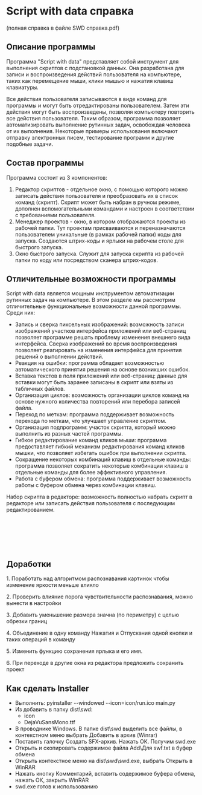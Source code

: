 # Script with data справка

(полная справка в файле SWD справка.pdf)

## Описание программы

Программа "Script with data" представляет собой инструмент для выполнения скриптов с подстановкой данных. Она разработана для записи и воспроизведения действий пользователя на компьютере, таких как перемещение мыши, клики мышью и нажатия клавиш клавиатуры.

Все действия пользователя записываются в виде команд для программы и могут быть отредактированы пользователем. Затем эти действия могут быть воспроизведены, позволяя компьютеру повторить все действия пользователя. Таким образом, программа позволяет автоматизировать выполнение рутинных задач, освобождая человека от их выполнения. Некоторые примеры использования включают отправку электронных писем, тестирование программ и другие подобные задачи.

## Состав программы

Программа состоит из 3 компонентов:

1. Редактор скриптов - отдельное окно, с помощью которого можно записать действия пользователя и преобразовать их в список команд (скрипт). Скрипт может быть набран в ручном режиме, дополнен вспомогательными командами и настроен в соответствии с требованиями пользователя.
1. Менеджер проектов - окно, в котором отображаются проекты из рабочей папки. Тут проектам присваиваются и переназначаются пользователем уникальные (в рамках рабочей папки) коды для запуска. Создаются штрих-коды и ярлыки на рабочем столе для быстрого запуска.
1. Окно быстрого запуска. Служит для запуска скрипта из рабочей папки по коду или посредством сканера штрих-кодов.

## Отличительные возможности программы

Script with data является мощным инструментом автоматизации рутинных задач на компьютере. В этом разделе мы рассмотрим отличительные функциональные возможности данной программы. Среди них:

* Запись и сверка пиксельных изображений: возможность записи изображений участков интерфейса приложений или веб-страниц позволяет программе решать проблему изменения внешнего вида интерфейса. Сверка изображений во время воспроизведения позволяет реагировать на изменения интерфейса для принятия решений о выполнении действий.
* Реакция на ошибки: программа обладает возможностью автоматического принятия решения на основе возникших ошибок.
* Вставка текстов в поля приложений или веб-страниц: данные для вставки могут быть заранее записаны в скрипт или взяты из табличных файлов.&nbsp;
* Организация циклов: возможность организации циклов команд на основе нужного количества повторений или перебора записей файла.
* Переход по меткам: программа поддерживает возможность перехода по меткам, что улучшает управление скриптом.
* Организация подпрограмм: участок скрипта, который можно выполнить из разных частей программы.
* Гибкое редактирование команд кликов мыши: программа предоставляет гибкий механизм редактирования команд кликов мышки, что позволяет избегать ошибок при выполнении скрипта.
* Сокращение некоторых комбинаций клавиш в отдельные команды: программа позволяет сократить некоторые комбинации клавиш в отдельные команды для более эффективного управления.
* Работа с буфером обмена: программа поддерживает возможность работы с буфером обмена через комбинации клавиш.

Набор скрипта в редакторе: возможность полностью набрать скрипт в редакторе или записать действия пользователя с последующим редактированием.

&nbsp;

&nbsp;

&nbsp;

## Доработки

&#49;. Поработать над алгоритмом распознавания картинок чтобы изменение яркости меньше влияло

&#50;. Проверить влияние порога чувствительности распознавания, можно вынести в настройки

&#51;. Добавить уменьшение размера значна (по периметру) с целью обрезки границ

&#52;. Объединение в одну команду Нажатия и Отпускания одной кнопки и таких операций в команду

&#53;. Изменить функцию сохранения ярлыка и его имя.

&#54;. При переходе в другие окна из редактора предложить сохранить проект


## Как сделать Installer

* Выполнить: pyinstaller --windowed --icon=icon/run.ico  main.py
* Из добавить в папку dist\swd: 
    * icon
    * DejaVuSansMono.ttf
* В проводнике Windows. В папке dist\swd выделить все файлы, в контекстном меню выбрать Добавить в архив (Winrar)
* Поставить галочку Создать SFX-архив. Нажать ОК. Получим swd.exe
* Открыть и скопировать содержимое файла Add\Для swf.txt в буфер обмена
* Открыть контекстное меню на dist\swd\swd.exe, выбрать Открыть в WinRAR
* Нажать кнопку Комментарий, вставить содержимое буфера обмена, нажать ОК, закрыть WinRAR
* swd.exe готов к использованию